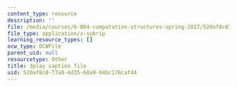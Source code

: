```yaml
---
content_type: resource
description: ''
file: /media/courses/6-004-computation-structures-spring-2017/520af8c077a84d3560a904bc176caf44_LN0k-boDvOk.srt
file_type: application/x-subrip
learning_resource_types: []
ocw_type: OCWFile
parent_uid: null
resourcetype: Other
title: 3play caption file
uid: 520af8c0-77a8-4d35-60a9-04bc176caf44
---
```

